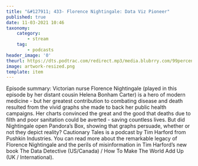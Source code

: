 ```yaml
---
title: "&#127911; 433- Florence Nightingale: Data Viz Pioneer"
published: true
date: 11-03-2021 10:46
taxonomy:
    category:
        - stream
    tag:
        - podcasts
header_image: '0'
theurl: https://dts.podtrac.com/redirect.mp3/media.blubrry.com/99percentinvisible/dovetail.prxu.org/96/3554d3a0-e636-445f-b379-f25158fbd2eb/433_Florence_Nightingale_Data_Viz_Pioneer_pt01.mp3
image: artwork-resized.png
template: item
--- 
```

Episode summary: Victorian nurse Florence Nightingale (played in this episode by her distant cousin Helena Bonham Carter) is a hero of modern medicine - but her greatest contribution to combating disease and death resulted from the vivid graphs she made to back her public health campaigns. Her charts convinced the great and the good that deaths due to filth and poor sanitation could be averted - saving countless lives. But did Nightingale open Pandora’s Box, showing that graphs persuade, whether or not they depict reality? Cautionary Tales is a podcast by Tim Harford from Pushkin Industries. You can read more about the remarkable legacy of Florence Nightingale and the perils of misinformation in Tim Harford’s new book The Data Detective (US/Canada) / How To Make The World Add Up (UK / International).
